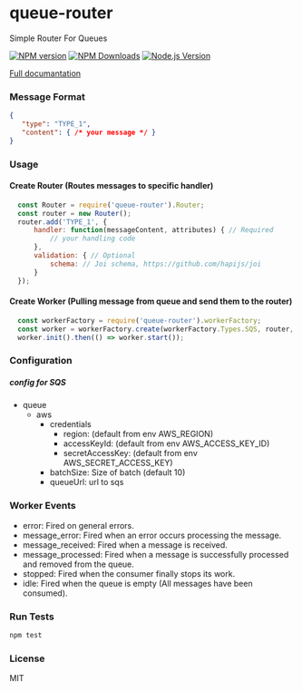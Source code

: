 # queue-router
Simple Router For Queues

[![NPM version](https://img.shields.io/npm/v/queue-router.svg?style=flat)](https://npmjs.org/package/queue-router)
[![NPM Downloads](https://img.shields.io/npm/dm/queue-router.svg?style=flat)](https://npmjs.org/package/queue-router)
[![Node.js Version](https://img.shields.io/node/v/queue-router.svg?style=flat)](http://nodejs.org/download/)

[Full documantation](https://github.com/ramimoshe/queue-router/wiki/Getting-started)

### Message Format 
```json
{
   "type": "TYPE_1",
   "content": { /* your message */ }
}
```

 
### Usage

#### Create Router (Routes messages to specific handler)
```js
  const Router = require('queue-router').Router;
  const router = new Router();
  router.add('TYPE_1', {
      handler: function(messageContent, attributes) { // Required
          // your handling code
      },
      validation: { // Optional
          schema: // Joi schema, https://github.com/hapijs/joi 
      }
  });
```

#### Create Worker (Pulling message from queue and send them to the router)
```js
  const workerFactory = require('queue-router').workerFactory;
  const worker = workerFactory.create(workerFactory.Types.SQS, router, config);
  worker.init().then(() => worker.start());
```


### Configuration
  
##### config for SQS
  - queue
    - aws
      - credentials
        - region: (default from env AWS_REGION)
        - accessKeyId: (default from env AWS_ACCESS_KEY_ID)
        - secretAccessKey: (default from env AWS_SECRET_ACCESS_KEY)
      - batchSize: Size of batch (default 10)
      - queueUrl: url to sqs


### Worker Events
- error:              Fired on general errors.
- message_error:      Fired when an error occurs processing the message.
- message_received:   Fired when a message is received.
- message_processed:  Fired when a message is successfully processed and removed from the queue.
- stopped:            Fired when the consumer finally stops its work.
- idle:               Fired when the queue is empty (All messages have been consumed).


### Run Tests
```bash
npm test
```


### License
MIT
